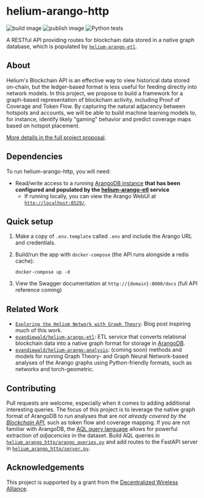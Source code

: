# helium-arango-http
![build image](https://github.com/evandiewald/helium-arango-http/actions/workflows/docker-image.yml/badge.svg)
![publish image](https://github.com/evandiewald/helium-arango-http/actions/workflows/docker-publish.yml/badge.svg)
![Python tests](https://github.com/evandiewald/helium-arango-http/actions/workflows/python-tests.yml/badge.svg)

A RESTful API providing routes for blockchain data stored in a native graph database, which is populated by [`helium-arango-etl`](https://github.com/evandiewald/helium-arango-etl).

## About
Helium's Blockchain API is an effective way to view historical data stored on-chain, but the ledger-based format is less useful for feeding directly into network models. In this project, we propose to build a framework for a graph-based representation of blockchain activity, including Proof of Coverage and Token Flow. By capturing the natural adjacency between hotspots and accounts, we will be able to build machine learning models to, for instance, identify likely "gaming" behavior and predict coverage maps based on hotspot placement. 

[More details in the full project proposal](https://github.com/dewi-alliance/grants/issues/23).

## Dependencies
To run helium-arango-http, you will need:
- Read/write access to a running [ArangoDB instance](https://www.arangodb.com/download-major/docker/) **that has been configured and populated by the [helium-arango-etl](https://github.com/evandiewald/helium-arango-etl) service**
  - If running locally, you can view the Arango WebUI at [`http://localhost:8529/`](http://localhost:8529/).

## Quick setup
1. Make a copy of `.env.template` called `.env` and include the Arango URL and credentials.
2. Build/run the app with `docker-compose` (the API runs alongside a redis cache):

   `docker-compose up -d`
4. View the Swagger documentation at `http://{domain}:8000/docs` (full API reference coming)

## Related Work

- [`Exploring the Helium Network with Graph Theory`](https://towardsdatascience.com/exploring-the-helium-network-with-graph-theory-66cbb8bffff9): Blog post inspiring much of this work.
- [`evandiewald/helium-arango-etl`](https://github.com/evandiewald/helium-arango-etl): ETL service that converts relational blockchain data into a native graph format for storage in [ArangoDB](https://www.arangodb.com/).
- [`evandiewald/helium-arango-analysis`](https://github.com/evandiewald/helium-arango-analysis): (coming soon) methods and models for running Graph Theory- and Graph Neural Network-based analyses of the Arango graphs using Python-friendly formats, such as networkx and torch-geometric.

## Contributing
Pull requests are welcome, especially when it comes to adding additional interesting queries. The focus of this project is to leverage the native graph format of ArangoDB to run analyses that are *not already covered by the [Blockchain API](https://docs.helium.com/api)*, such as token flow and coverage mapping. If you are not familiar with ArangoDB, the [AQL query language](https://www.arangodb.com/docs/stable/aql/) allows for powerful extraction of *adjacencies* in the dataset. Build AQL queries in [`helium_arango_http/arango_queries.py`](helium_arango_http/arango_queries.py) and add routes to the FastAPI server in [`helium_arango_http/server.py`](helium_arango_http/arango_queries.py).

## Acknowledgements
This project is supported by a grant from the [Decentralized Wireless Alliance](https://dewi.org).
